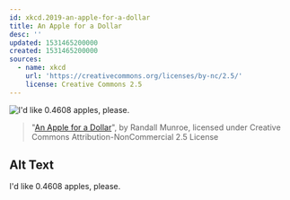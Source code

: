 ```yaml
---
id: xkcd.2019-an-apple-for-a-dollar
title: An Apple for a Dollar
desc: ''
updated: 1531465200000
created: 1531465200000
sources:
  - name: xkcd
    url: 'https://creativecommons.org/licenses/by-nc/2.5/'
    license: Creative Commons 2.5
---
```

![I'd like 0.4608 apples, please.](https://imgs.xkcd.com/comics/an_apple_for_a_dollar.png)
> "[An Apple for a Dollar](https://xkcd.com/2019/)", by Randall Munroe, licensed under Creative Commons Attribution-NonCommercial 2.5 License

## Alt Text
I'd like 0.4608 apples, please.
